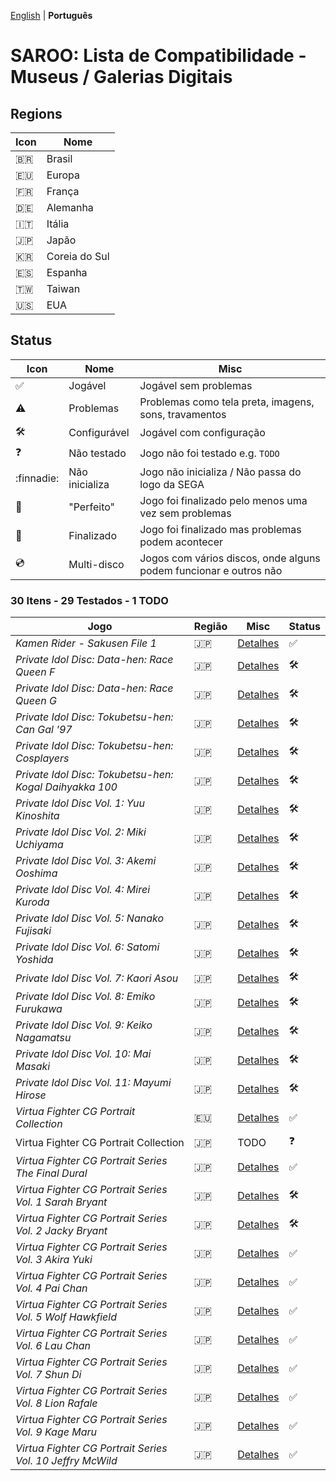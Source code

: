 [English](README.md) | **Português**

# SAROO: Lista de Compatibilidade - Museus / Galerias Digitais

## Regions

| Icon     | Nome          |
| -------- | ------------- |
| :brazil: | Brasil        |
| :eu:     | Europa        |
| :fr:     | França        |
| :de:     | Alemanha      |
| :it:     | Itália        |
| :jp:     | Japão         |
| :kr:     | Coreia do Sul |
| :es:     | Espanha       |
| :taiwan: | Taiwan        |
| :us:     | EUA           |

## Status

| Icon                | Nome           | Misc                                                              |
| ------------------- | -------------- | ----------------------------------------------------------------- |
| :white_check_mark:  | Jogável        | Jogável sem problemas                                             |
| :warning:           | Problemas      | Problemas como tela preta, imagens, sons, travamentos             |
| :hammer_and_wrench: | Configurável   | Jogável com configuração                                          |
| :question:          | Não testado    | Jogo não foi testado e.g. `TODO`                                  |
| :finnadie:          | Não inicializa | Jogo não inicializa / Não passa do logo da SEGA                   |
| :100:               | "Perfeito"     | Jogo foi finalizado pelo menos uma vez sem problemas              |
| :checkered_flag:    | Finalizado     | Jogo foi finalizado mas problemas podem acontecer                 |
| :cd:                | Multi-disco    | Jogos com vários discos, onde alguns podem funcionar e outros não |

### 30 Itens - 29 Testados - 1 TODO

| Jogo                                                      | Região | Misc                                                            | Status              |
| --------------------------------------------------------- | ------ | --------------------------------------------------------------- | ------------------- |
| _Kamen Rider - Sakusen File 1_                            | :jp:   | [Detalhes](../../Regions/Digitals/Japan/T-14101G/01/README.md)  | :white_check_mark:  |
| _Private Idol Disc: Data-hen: Race Queen F_               | :jp:   | [Detalhes](../../Regions/Digitals/Japan/T-30805G/01/README.md)  | :hammer_and_wrench: |
| _Private Idol Disc: Data-hen: Race Queen G_               | :jp:   | [Detalhes](../../Regions/Digitals/Japan/T-30806G/01/README.md)  | :hammer_and_wrench: |
| _Private Idol Disc: Tokubetsu-hen: Can Gal '97_           | :jp:   | [Detalhes](../../Regions/Digitals/Japan/T-30808G/01/README.md)  | :hammer_and_wrench: |
| _Private Idol Disc: Tokubetsu-hen: Cosplayers_            | :jp:   | [Detalhes](../../Regions/Digitals/Japan/T-30804G/01/README.md)  | :hammer_and_wrench: |
| _Private Idol Disc: Tokubetsu-hen: Kogal Daihyakka 100_   | :jp:   | [Detalhes](../../Regions/Digitals/Japan/T-30807G/01/README.md)  | :hammer_and_wrench: |
| _Private Idol Disc Vol. 1: Yuu Kinoshita_                 | :jp:   | [Detalhes](../../Regions/Digitals/Japan/T-30801G/01/README.md)  | :hammer_and_wrench: |
| _Private Idol Disc Vol. 2: Miki Uchiyama_                 | :jp:   | [Detalhes](../../Regions/Digitals/Japan/T-30802G/01/README.md)  | :hammer_and_wrench: |
| _Private Idol Disc Vol. 3: Akemi Ooshima_                 | :jp:   | [Detalhes](../../Regions/Digitals/Japan/T-30803G/01/README.md)  | :hammer_and_wrench: |
| _Private Idol Disc Vol. 4: Mirei Kuroda_                  | :jp:   | [Detalhes](../../Regions/Digitals/Japan/T-30809G/01/README.md)  | :hammer_and_wrench: |
| _Private Idol Disc Vol. 5: Nanako Fujisaki_               | :jp:   | [Detalhes](../../Regions/Digitals/Japan/T-30811G/01/README.md)  | :hammer_and_wrench: |
| _Private Idol Disc Vol. 6: Satomi Yoshida_                | :jp:   | [Detalhes](../../Regions/Digitals/Japan/T-30813G/01/README.md)  | :hammer_and_wrench: |
| _Private Idol Disc Vol. 7: Kaori Asou_                    | :jp:   | [Detalhes](../../Regions/Digitals/Japan/T-30814G/01/README.md)  | :hammer_and_wrench: |
| _Private Idol Disc Vol. 8: Emiko Furukawa_                | :jp:   | [Detalhes](../../Regions/Digitals/Japan/T-30815G/01/README.md)  | :hammer_and_wrench: |
| _Private Idol Disc Vol. 9: Keiko Nagamatsu_               | :jp:   | [Detalhes](../../Regions/Digitals/Japan/T-30816G/01/README.md)  | :hammer_and_wrench: |
| _Private Idol Disc Vol. 10: Mai Masaki_                   | :jp:   | [Detalhes](../../Regions/Digitals/Japan/T-30817G/01/README.md)  | :hammer_and_wrench: |
| _Private Idol Disc Vol. 11: Mayumi Hirose_                | :jp:   | [Detalhes](../../Regions/Digitals/Japan/T-30818G/01/README.md)  | :hammer_and_wrench: |
| _Virtua Fighter CG Portrait Collection_                   | :eu:   | [Detalhes](../../Regions/Digitals/Europe/610-6083/01/README.md) | :white_check_mark:  |
| Virtua Fighter CG Portrait Collection                     | :jp:   | TODO                                                            | :question:          |
| _Virtua Fighter CG Portrait Series The Final Dural_       | :jp:   | [Detalhes](../../Regions/Digitals/Japan/GS-9073/01/README.md)   | :white_check_mark:  |
| _Virtua Fighter CG Portrait Series Vol. 1 Sarah Bryant_   | :jp:   | [Detalhes](../../Regions/Digitals/Japan/GS-9062/01/README.md)   | :hammer_and_wrench: |
| _Virtua Fighter CG Portrait Series Vol. 2 Jacky Bryant_   | :jp:   | [Detalhes](../../Regions/Digitals/Japan/GS-9064/01/README.md)   | :hammer_and_wrench: |
| _Virtua Fighter CG Portrait Series Vol. 3 Akira Yuki_     | :jp:   | [Detalhes](../../Regions/Digitals/Japan/GS-9065/01/README.md)   | :white_check_mark:  |
| _Virtua Fighter CG Portrait Series Vol. 4 Pai Chan_       | :jp:   | [Detalhes](../../Regions/Digitals/Japan/GS-9066/01/README.md)   | :white_check_mark:  |
| _Virtua Fighter CG Portrait Series Vol. 5 Wolf Hawkfield_ | :jp:   | [Detalhes](../../Regions/Digitals/Japan/GS-9068/01/README.md)   | :white_check_mark:  |
| _Virtua Fighter CG Portrait Series Vol. 6 Lau Chan_       | :jp:   | [Detalhes](../../Regions/Digitals/Japan/GS-9069/01/README.md)   | :white_check_mark:  |
| _Virtua Fighter CG Portrait Series Vol. 7 Shun Di_        | :jp:   | [Detalhes](../../Regions/Digitals/Japan/GS-9070/01/README.md)   | :white_check_mark:  |
| _Virtua Fighter CG Portrait Series Vol. 8 Lion Rafale_    | :jp:   | [Detalhes](../../Regions/Digitals/Japan/GS-9071/01/README.md)   | :white_check_mark:  |
| _Virtua Fighter CG Portrait Series Vol. 9 Kage Maru_      | :jp:   | [Detalhes](../../Regions/Digitals/Japan/GS-9067/01/README.md)   | :white_check_mark:  |
| _Virtua Fighter CG Portrait Series Vol. 10 Jeffry McWild_ | :jp:   | [Detalhes](../../Regions/Digitals/Japan/GS-9072/01/README.md)   | :white_check_mark:  |
